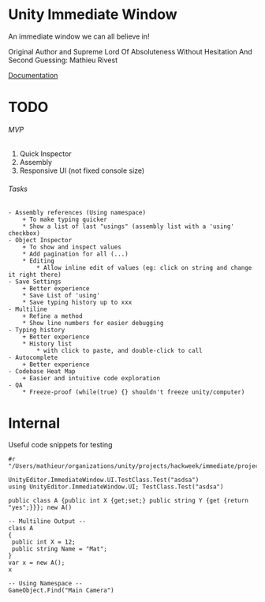 # Unity Immediate Window

An immediate window we can all believe in!

Original Author and Supreme Lord Of Absoluteness Without Hesitation And Second Guessing: Mathieu Rivest

[Documentation](Documentation~/com.unity.immediate-window.md)

# TODO

###### MVP

1. Quick Inspector
1. Assembly
1. Responsive UI (not fixed console size)

###### Tasks
```
- Assembly references (Using namespace)
    + To make typing quicker
    * Show a list of last "usings" (assembly list with a 'using' checkbox)
- Object Inspector
    + To show and inspect values
    * Add pagination for all (...)
    * Editing
        * Allow inline edit of values (eg: click on string and change it right there)
- Save Settings
    + Better experience
    * Save List of 'using'
    * Save typing history up to xxx
- Multiline
    + Refine a method
    * Show line numbers for easier debugging
- Typing history
    + Better experience
    * History list
        * with click to paste, and double-click to call
- Autocomplete
    + Better experience
- Codebase Heat Map
    + Easier and intuitive code exploration
- QA
    * Freeze-proof (while(true) {} shouldn't freeze unity/computer)
```

# Internal

Useful code snippets for testing

```
#r "/Users/mathieur/organizations/unity/projects/hackweek/immediate/projects/ImmediateWindow/Library/ScriptAssemblies/Unity.ImmediateWindow.Editor.dll"

UnityEditor.ImmediateWindow.UI.TestClass.Test("asdsa")
using UnityEditor.ImmediateWindow.UI; TestClass.Test("asdsa")

public class A {public int X {get;set;} public string Y {get {return "yes";}}}; new A()

-- Multiline Output --
class A
{
 public int X = 12;
 public string Name = "Mat";
}
var x = new A();
x

-- Using Namespace --
GameObject.Find("Main Camera")
```
